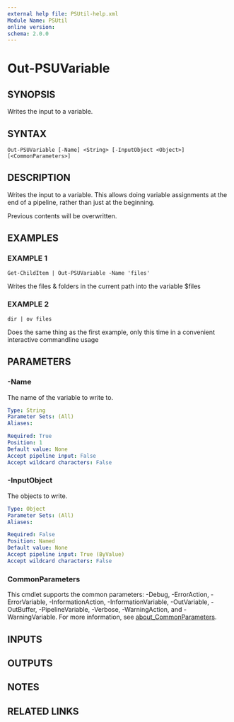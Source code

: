 ```yaml
---
external help file: PSUtil-help.xml
Module Name: PSUtil
online version:
schema: 2.0.0
---
```


# Out-PSUVariable

## SYNOPSIS
Writes the input to a variable.

## SYNTAX

```
Out-PSUVariable [-Name] <String> [-InputObject <Object>] [<CommonParameters>]
```

## DESCRIPTION
Writes the input to a variable.
This allows doing variable assignments at the end of a pipeline, rather than just at the beginning.

Previous contents will be overwritten.

## EXAMPLES

### EXAMPLE 1
```
Get-ChildItem | Out-PSUVariable -Name 'files'
```

Writes the files & folders in the current path into the variable $files

### EXAMPLE 2
```
dir | ov files
```

Does the same thing as the first example, only this time in a convenient interactive commandline usage

## PARAMETERS

### -Name
The name of the variable to write to.

```yaml
Type: String
Parameter Sets: (All)
Aliases:

Required: True
Position: 1
Default value: None
Accept pipeline input: False
Accept wildcard characters: False
```

### -InputObject
The objects to write.

```yaml
Type: Object
Parameter Sets: (All)
Aliases:

Required: False
Position: Named
Default value: None
Accept pipeline input: True (ByValue)
Accept wildcard characters: False
```

### CommonParameters
This cmdlet supports the common parameters: -Debug, -ErrorAction, -ErrorVariable, -InformationAction, -InformationVariable, -OutVariable, -OutBuffer, -PipelineVariable, -Verbose, -WarningAction, and -WarningVariable. For more information, see [about_CommonParameters](http://go.microsoft.com/fwlink/?LinkID=113216).

## INPUTS

## OUTPUTS

## NOTES

## RELATED LINKS
